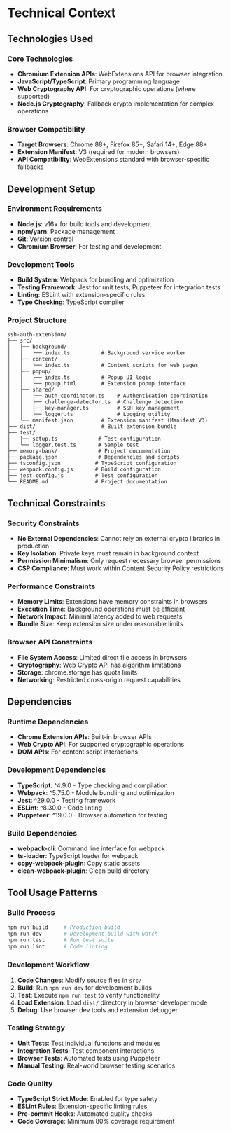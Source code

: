 # Technical Context

## Technologies Used

### Core Technologies
- **Chromium Extension APIs**: WebExtensions API for browser integration
- **JavaScript/TypeScript**: Primary programming language
- **Web Cryptography API**: For cryptographic operations (where supported)
- **Node.js Cryptography**: Fallback crypto implementation for complex operations

### Browser Compatibility
- **Target Browsers**: Chrome 88+, Firefox 85+, Safari 14+, Edge 88+
- **Extension Manifest**: V3 (required for modern browsers)
- **API Compatibility**: WebExtensions standard with browser-specific fallbacks

## Development Setup

### Environment Requirements
- **Node.js**: v16+ for build tools and development
- **npm/yarn**: Package management
- **Git**: Version control
- **Chromium Browser**: For testing and development

### Development Tools
- **Build System**: Webpack for bundling and optimization
- **Testing Framework**: Jest for unit tests, Puppeteer for integration tests
- **Linting**: ESLint with extension-specific rules
- **Type Checking**: TypeScript compiler

### Project Structure
```
ssh-auth-extension/
├── src/
│   ├── background/
│   │   └── index.ts          # Background service worker
│   ├── content/
│   │   └── index.ts          # Content scripts for web pages
│   ├── popup/
│   │   ├── index.ts          # Popup UI logic
│   │   └── popup.html        # Extension popup interface
│   ├── shared/
│   │   ├── auth-coordinator.ts    # Authentication coordination
│   │   ├── challenge-detector.ts  # Challenge detection
│   │   ├── key-manager.ts         # SSH key management
│   │   └── logger.ts              # Logging utility
│   └── manifest.json         # Extension manifest (Manifest V3)
├── dist/                     # Built extension bundle
├── test/
│   ├── setup.ts             # Test configuration
│   └── logger.test.ts       # Sample test
├── memory-bank/             # Project documentation
├── package.json             # Dependencies and scripts
├── tsconfig.json           # TypeScript configuration
├── webpack.config.js       # Build configuration
├── jest.config.js          # Test configuration
└── README.md               # Project documentation
```

## Technical Constraints

### Security Constraints
- **No External Dependencies**: Cannot rely on external crypto libraries in production
- **Key Isolation**: Private keys must remain in background context
- **Permission Minimalism**: Only request necessary browser permissions
- **CSP Compliance**: Must work within Content Security Policy restrictions

### Performance Constraints
- **Memory Limits**: Extensions have memory constraints in browsers
- **Execution Time**: Background operations must be efficient
- **Network Impact**: Minimal latency added to web requests
- **Bundle Size**: Keep extension size under reasonable limits

### Browser API Constraints
- **File System Access**: Limited direct file access in browsers
- **Cryptography**: Web Crypto API has algorithm limitations
- **Storage**: chrome.storage has quota limits
- **Networking**: Restricted cross-origin request capabilities

## Dependencies

### Runtime Dependencies
- **Chrome Extension APIs**: Built-in browser APIs
- **Web Crypto API**: For supported cryptographic operations
- **DOM APIs**: For content script interactions

### Development Dependencies
- **TypeScript**: ^4.9.0 - Type checking and compilation
- **Webpack**: ^5.75.0 - Module bundling and optimization
- **Jest**: ^29.0.0 - Testing framework
- **ESLint**: ^8.30.0 - Code linting
- **Puppeteer**: ^19.0.0 - Browser automation for testing

### Build Dependencies
- **webpack-cli**: Command line interface for webpack
- **ts-loader**: TypeScript loader for webpack
- **copy-webpack-plugin**: Copy static assets
- **clean-webpack-plugin**: Clean build directory

## Tool Usage Patterns

### Build Process
```bash
npm run build     # Production build
npm run dev       # Development build with watch
npm run test      # Run test suite
npm run lint      # Code linting
```

### Development Workflow
1. **Code Changes**: Modify source files in `src/`
2. **Build**: Run `npm run dev` for development builds
3. **Test**: Execute `npm run test` to verify functionality
4. **Load Extension**: Load `dist/` directory in browser developer mode
5. **Debug**: Use browser dev tools and extension debugger

### Testing Strategy
- **Unit Tests**: Test individual functions and modules
- **Integration Tests**: Test component interactions
- **Browser Tests**: Automated tests using Puppeteer
- **Manual Testing**: Real-world browser testing scenarios

### Code Quality
- **TypeScript Strict Mode**: Enabled for type safety
- **ESLint Rules**: Extension-specific linting rules
- **Pre-commit Hooks**: Automated quality checks
- **Code Coverage**: Minimum 80% coverage requirement
